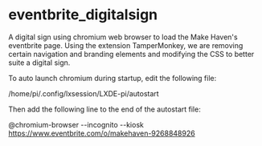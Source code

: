 # eventbrite_digitalsign

A digital sign using chromium web browser to load the Make Haven's eventbrite page.  Using the extension TamperMonkey, we are removing certain navigation and branding elements and modifying the CSS to better suite a digital sign.

To auto launch chromium during startup, edit the following file:

/home/pi/.config/lxsession/LXDE-pi/autostart

Then add the following line to the end of the autostart file:

@chromium-browser --incognito --kiosk https://www.eventbrite.com/o/makehaven-9268848926

